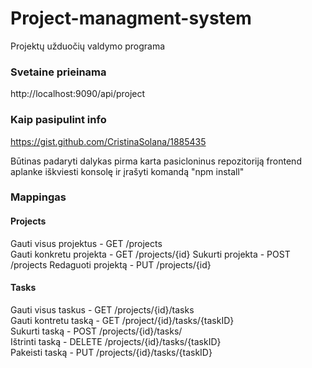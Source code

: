 # Project-managment-system
Projektų užduočių valdymo programa

### Svetaine prieinama
http://localhost:9090/api/project

###  Kaip pasipulint info
https://gist.github.com/CristinaSolana/1885435


 Būtinas padaryti dalykas pirma karta pasicloninus repozitoriją frontend aplanke iškviesti konsolę ir įrašyti komandą "npm install"

### Mappingas

#### Projects
Gauti visus projektus   - GET /projects  
Gauti konkretu projekta - GET /projects/{id} 
Sukurti projekta 		- POST 	/projects 
Redaguoti projektą 	    - PUT	/projects/{id}   

#### Tasks
Gauti visus taskus - GET /projects/{id}/tasks   
Gauti kontretu taską - GET /project/{id}/tasks/{taskID}  
Sukurti taską  - POST /projects/{id}/tasks/  
Ištrinti taską - DELETE /projects/{id}/tasks/{taskID}  
Pakeisti taską - PUT  /projects/{id}/tasks/{taskID}
